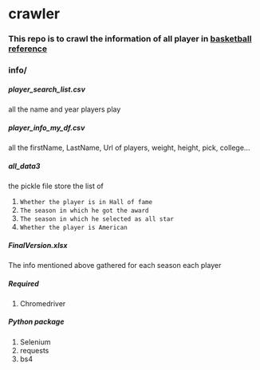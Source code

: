 # crawler
### This repo is to crawl the information of all player in [basketball reference](https://www.basketball-reference.com)

### info/

##### player_search_list.csv 
all the name and year players play

##### player_info_my_df.csv
all the firstName, LastName,
Url of players, weight, height, pick, college...

##### all_data3
the pickle file store the list
of 
1. `Whether the player is in Hall of fame` 
2. `The season in which he got the award` 
3. `The season in which he selected as all star`
4. `Whether the player is American`


##### FinalVersion.xlsx
The info mentioned above gathered for each season each player

##### Required
1. Chromedriver

##### Python package
1. Selenium
2. requests
3. bs4

